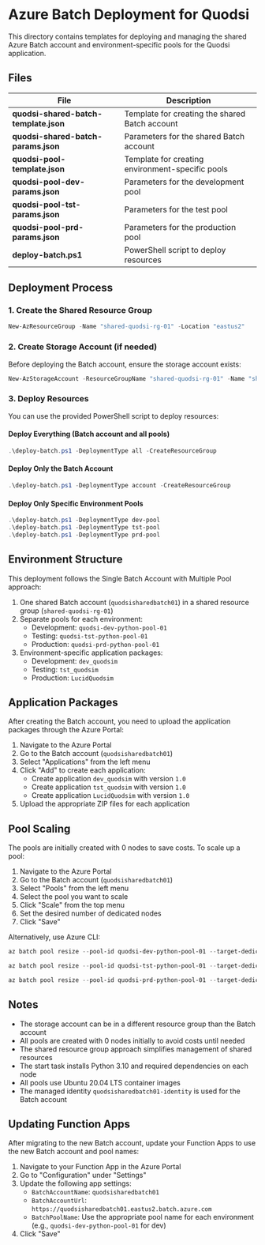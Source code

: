 # Azure Batch Deployment for Quodsi

This directory contains templates for deploying and managing the shared Azure Batch account and environment-specific pools for the Quodsi application.

## Files

| File                                  | Description                                      |
| ------------------------------------- | ------------------------------------------------ |
| **quodsi-shared-batch-template.json** | Template for creating the shared Batch account   |
| **quodsi-shared-batch-params.json**   | Parameters for the shared Batch account          |
| **quodsi-pool-template.json**         | Template for creating environment-specific pools |
| **quodsi-pool-dev-params.json**       | Parameters for the development pool              |
| **quodsi-pool-tst-params.json**       | Parameters for the test pool                     |
| **quodsi-pool-prd-params.json**       | Parameters for the production pool               |
| **deploy-batch.ps1**                  | PowerShell script to deploy resources            |

## Deployment Process

### 1. Create the Shared Resource Group

```powershell
New-AzResourceGroup -Name "shared-quodsi-rg-01" -Location "eastus2"
```

### 2. Create Storage Account (if needed)

Before deploying the Batch account, ensure the storage account exists:

```powershell
New-AzStorageAccount -ResourceGroupName "shared-quodsi-rg-01" -Name "sharedquodsist01" -Location "eastus2" -SkuName "Standard_LRS" -Kind "StorageV2"
```

### 3. Deploy Resources

You can use the provided PowerShell script to deploy resources:

#### Deploy Everything (Batch account and all pools)

```powershell
.\deploy-batch.ps1 -DeploymentType all -CreateResourceGroup
```

#### Deploy Only the Batch Account

```powershell
.\deploy-batch.ps1 -DeploymentType account -CreateResourceGroup
```

#### Deploy Only Specific Environment Pools

```powershell
.\deploy-batch.ps1 -DeploymentType dev-pool
.\deploy-batch.ps1 -DeploymentType tst-pool
.\deploy-batch.ps1 -DeploymentType prd-pool
```

## Environment Structure

This deployment follows the Single Batch Account with Multiple Pool approach:

1. One shared Batch account (`quodsisharedbatch01`) in a shared resource group (`shared-quodsi-rg-01`)
2. Separate pools for each environment:
   - Development: `quodsi-dev-python-pool-01`
   - Testing: `quodsi-tst-python-pool-01`
   - Production: `quodsi-prd-python-pool-01`
3. Environment-specific application packages:
   - Development: `dev_quodsim`
   - Testing: `tst_quodsim`
   - Production: `LucidQuodsim`

## Application Packages

After creating the Batch account, you need to upload the application packages through the Azure Portal:

1. Navigate to the Azure Portal
2. Go to the Batch account (`quodsisharedbatch01`)
3. Select "Applications" from the left menu
4. Click "Add" to create each application:
   - Create application `dev_quodsim` with version `1.0`
   - Create application `tst_quodsim` with version `1.0`
   - Create application `LucidQuodsim` with version `1.0`
5. Upload the appropriate ZIP files for each application

## Pool Scaling

The pools are initially created with 0 nodes to save costs. To scale up a pool:

1. Navigate to the Azure Portal
2. Go to the Batch account (`quodsisharedbatch01`)
3. Select "Pools" from the left menu
4. Select the pool you want to scale
5. Click "Scale" from the top menu
6. Set the desired number of dedicated nodes
7. Click "Save"

Alternatively, use Azure CLI:

```powershell
az batch pool resize --pool-id quodsi-dev-python-pool-01 --target-dedicated-nodes 1 --account-name quodsisharedbatch01 --account-endpoint quodsisharedbatch01.eastus2.batch.azure.com

az batch pool resize --pool-id quodsi-tst-python-pool-01 --target-dedicated-nodes 1 --account-name quodsisharedbatch01 --account-endpoint quodsisharedbatch01.eastus2.batch.azure.com

az batch pool resize --pool-id quodsi-prd-python-pool-01 --target-dedicated-nodes 1 --account-name quodsisharedbatch01 --account-endpoint quodsisharedbatch01.eastus2.batch.azure.com
```

## Notes

- The storage account can be in a different resource group than the Batch account
- All pools are created with 0 nodes initially to avoid costs until needed
- The shared resource group approach simplifies management of shared resources
- The start task installs Python 3.10 and required dependencies on each node
- All pools use Ubuntu 20.04 LTS container images
- The managed identity `quodsisharedbatch01-identity` is used for the Batch account

## Updating Function Apps

After migrating to the new Batch account, update your Function Apps to use the new Batch account and pool names:

1. Navigate to your Function App in the Azure Portal
2. Go to "Configuration" under "Settings"
3. Update the following app settings:
   - `BatchAccountName`: `quodsisharedbatch01`
   - `BatchAccountUrl`: `https://quodsisharedbatch01.eastus2.batch.azure.com`
   - `BatchPoolName`: Use the appropriate pool name for each environment (e.g., `quodsi-dev-python-pool-01` for dev)
4. Click "Save"
